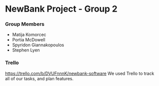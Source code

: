 # NewBank Project - Group 2

### Group Members

- Matija Komorcec
- Portia McDowell
- Spyridon Giannakopoulos
- Stephen Lyen

### Trello
<https://trello.com/b/DVUFnnnK/newbank-software>
We used Trello to track all of our tasks, and plan features.

